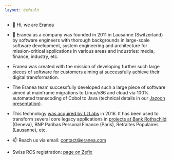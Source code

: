 ```yaml
---
layout: default
---
```


- 👋 Hi, we are Eranea

- 👀 Eranea as a company was founded in 2011 in Lausanne (Switzerland) by software engineers with thorough backgrounds in large-scale software development, system engineering and architecture for mission-critical applications in various areas and industries: media, finance, industry, etc.

- Eranea was created with the mission of developing further such large pieces of software for customers aiming at successfully achieve their digital transformation.

- The Eranea team successfully developed such a large piece of software aimed at mainframe migrations to Linux/x86 and cloud via 100% automated transcoding of Cobol to Java (technical details in our [Jazoon presentation](https://www.slideshare.net/didierdurand/2012-0615jazoon12sub138eranealargeappsmigration)). 

- This technology [was acquired by LzLabs](https://www.lzlabs.com/lzlabs-acquire-intellectual-property-technology-assets-eranea/) in 2016. It has been used to transform several core legacy applications in [projects at Bank Rothschild](https://www.fintechfutures.com/2018/02/edmond-de-rothschild-moves-core-mainframe-system-to-lzlabs/) (Geneva), BNP Paribas Personal Finance (Paris), Retraites Populaires (Lausanne), etc.

- 📫 Reach us via email: [contact@eranea.com](contact@eranea.com)

- Swiss RCS registration: [page on Zefix](https://www.zefix.ch/en/search/entity/list/firm/1013645?name=eranea&searchType=exact)

